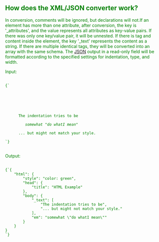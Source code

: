 ## How does the XML/JSON converter work?

In conversion, comments will be ignored, but declarations will not.If an element has more than one attribute, after conversion, the key is '\_attributes', and the value represents all
attributes as key-value pairs. If there was only one key/value pair, it will be unnested. If there is tag and content inside the element, the key '\_text' represents the content as a
string. If there are multiple identical tags, they will be converted into an array with the same schema. The [JSON](/#jsonAnchor) output in a read-only field will be formatted
according to the specified settings for indentation, type, and width.

Input:

<pre>

<code class="language-xml hljs">{`<?xml version="1.0" encoding="UTF-8"?>
<html style="color: green">
   <!-- this is a comment -->
   <head>
      <title>
         HTML Example
      </title>
   </head>
   <body>
      The indentation tries to be
      <em>
         somewhat &quot;do whatI mean&quot;
      </em>
      ... but might not match your style.
   </body>
</html>`}
</code>
</pre>

Output:

<pre>

<code class="language-json hljs">{`{
    "html": {
        "style": "color: green",
        "head": {
            "title": "HTML Example"
        },
        "body": {
            "_text": [
                "The indentation tries to be",
                "... but might not match your style."
            ],
            "em": "somewhat \"do whatI mean\""
        }
    }
}
`}
</code>
</pre>
